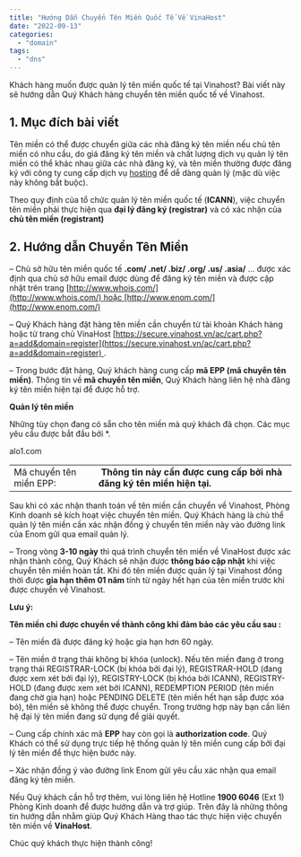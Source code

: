 ```yaml
---
title: "Hướng Dẫn Chuyển Tên Miền Quốc Tế Về VinaHost"
date: "2022-09-13"
categories: 
  - "domain"
tags: 
  - "dns"
---
```


Khách hàng muốn được quản lý tên miền quốc tế tại Vinahost? Bài viết này sẽ hướng dẫn Quý Khách hàng chuyển tên miền quốc tế về Vinahost.

## **1\. Mục đích bài viết**

Tên miền có thể được chuyển giữa các nhà đăng ký tên miền nếu chủ tên miền có nhu cầu, do giá đăng ký tên miền và chất lượng dịch vụ quản lý tên miền có thể khác nhau giữa các nhà đăng ký, và tên miền thường được đăng ký với công ty cung cấp dịch vụ [hosting](http://vinahost.vn/hosting.php) để dễ dàng quản lý (mặc dù việc này không bắt buộc).

Theo quy định của tổ chức quản lý tên miền quốc tế (**ICANN**), việc chuyển tên miền phải thực hiện qua **đại lý đăng ký (registrar)** và có xác nhận của **chủ tên miền (registrant)**

## **2. Hướng dẫn Chuyển Tên Miền**

– Chủ sở hữu tên miền quốc tế **.com/ .net/ .biz/ .org/ .us/ .asia/** … được xác định qua chủ sở hữu email được dùng để đăng ký tên miền và được cập nhật trên trang [http://www.whois.com/](http://www.whois.com/) hoặc [http://www.enom.com/](http://www.enom.com/)

– Quý Khách hàng đặt hàng tên miền cần chuyển từ tài khoản Khách hàng hoặc từ trang chủ VinaHost [https://secure.vinahost.vn/ac/cart.php?a=add&domain=register](https://secure.vinahost.vn/ac/cart.php?a=add&domain=register) .

– Trong bước đặt hàng, Quý khách hàng cung cấp **mã EPP (mã chuyển tên miền)**. Thông tin về **mã chuyển tên miền**, Quý Khách hàng liên hệ nhà đăng ký tên miền hiện tại để được hỗ trợ.

**Quản lý tên miền**

Những tùy chọn đang có sẵn cho tên miền mà quý khách đã chọn. Các mục yêu cầu được bắt đầu bởi \*.

alo1.com

<table><tbody><tr><td>Mã chuyển tên miền EPP:</td><td>&nbsp;<strong>Thông tin này cần được cung cấp bởi nhà đăng ký tên miền hiện tại.</strong></td></tr></tbody></table>

Sau khi có xác nhận thanh toán về tên miền cần chuyển về Vinahost, Phòng Kinh doanh sẽ kích hoạt việc chuyển tên miền. Quý Khách hàng là chủ thể quản lý tên miền cần xác nhận đồng ý chuyển tên miền này vào đường link của Enom gửi qua email quản lý.

– Trong vòng **3-10 ngày** thì quá trình chuyển tên miền về VinaHost được xác nhận thành công, Quý Khách sẽ nhận được **thông báo cập nhật** khi việc chuyển tên miền hoàn tất. Khi đó tên miền được quản lý tại Vinahost đồng thời được **gia hạn thêm 01 năm** tính từ ngày hết hạn của tên miền trước khi được chuyển về Vinahost.

**Lưu ý:**

**Tên miền chỉ được chuyển về thành công khi đảm bảo các yêu cầu sau :**

– Tên miền đã được đăng ký hoặc gia hạn hơn 60 ngày.

– Tên miền ở trạng thái không bị khóa (unlock). Nếu tên miền đang ở trong trạng thái REGISTRAR-LOCK (bị khóa bởi đại lý), REGISTRAR-HOLD (đang được xem xét bởi đại lý), REGISTRY-LOCK (bị khóa bởi ICANN), REGISTRY-HOLD (đang được xem xét bởi ICANN), REDEMPTION PERIOD (tên miền đang chờ gia hạn) hoặc PENDING DELETE (tên miền hết hạn sắp được xóa bỏ), tên miền sẽ không thể được chuyển. Trong trường hợp này bạn cần liên hệ đại lý tên miền đang sử dụng để giải quyết.

– Cung cấp chính xác mã **EPP** hay còn gọi là **authorization code**. Quý Khách có thể sử dụng trực tiếp hệ thống quản lý tên miền cung cấp bởi đại lý tên miền để thực hiện bước này.

– Xác nhận đồng ý vào đường link Enom gửi yêu cầu xác nhận qua email đăng ký tên miền.

Nếu Quý khách cần hỗ trợ thêm, vui lòng liên hệ Hotline **1900 6046** (Ext 1) Phòng Kinh doanh để được hướng dẫn và trợ giúp. Trên đây là những thông tin hướng dẫn nhằm giúp Quý Khách Hàng thao tác thực hiện việc chuyển tên miền về **VinaHost**.

Chúc quý khách thực hiện thành công!
